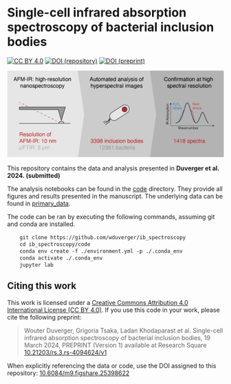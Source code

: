 # Single-cell infrared absorption spectroscopy of bacterial inclusion bodies

[![CC BY 4.0][cc-by-shield]][cc-by-link]
[![DOI (repository)][doi-repo-shield]][doi-repo-link]
[![DOI (preprint)][doi-paper-shield]][doi-paper-link]

![Abstract Graphic](./figures/abstract%20graphic.png)

This repository contains the data and analysis presented in **Duverger et al. 2024. (submitted)**

The analysis notebooks can be found in the [code](./code) directory. They provide all figures and results presented in the manuscript. The underlying data can be found in [primary_data](./primary_data).

The code can be ran by executing the following commands, assuming git and conda are installed.

```
    git clone https://github.com/wduverger/ib_spectroscopy
    cd ib_spectroscopy/code
    conda env create -f ./environment.yml -p ./.conda_env
    conda activate ./.conda_env
    jupyter lab
```

## Citing this work

This work is licensed under a
[Creative Commons Attribution 4.0 International License (CC BY 4.0)][cc-by-link].
If you use this code in your work, please cite the following preprint:

> Wouter Duverger, Grigoria Tsaka, Ladan Khodaparast et al. Single-cell infrared absorption spectroscopy of bacterial inclusion bodies, 19 March 2024, PREPRINT (Version 1) available at Research Square [10.21203/rs.3.rs-4094624/v1][doi-paper-link]

When explicitly referencing the data or code, use the DOI assigned to this repository: [10.6084/m9.figshare.25398622][doi-repo-link]

[cc-by-link]:       http://creativecommons.org/licenses/by/4.0/
[cc-by-image]:      https://i.creativecommons.org/l/by/4.0/88x31.png
[cc-by-shield]:     https://img.shields.io/badge/License-CC%20BY%204.0-tomato.svg

[doi-paper-shield]: https://img.shields.io/badge/DOI%20(preprint)-10.21203/rs.3.rs--4094624/v1-tomato
[doi-paper-link]:   https://doi.org/10.21203/rs.3.rs-4094624/v1

[doi-repo-shield]:  https://img.shields.io/badge/DOI%20(repository)-10.6084/m9.figshare.25398622.v2-tomato
[doi-repo-link]:    https://doi.org/10.6084/m9.figshare.25398622.v2
